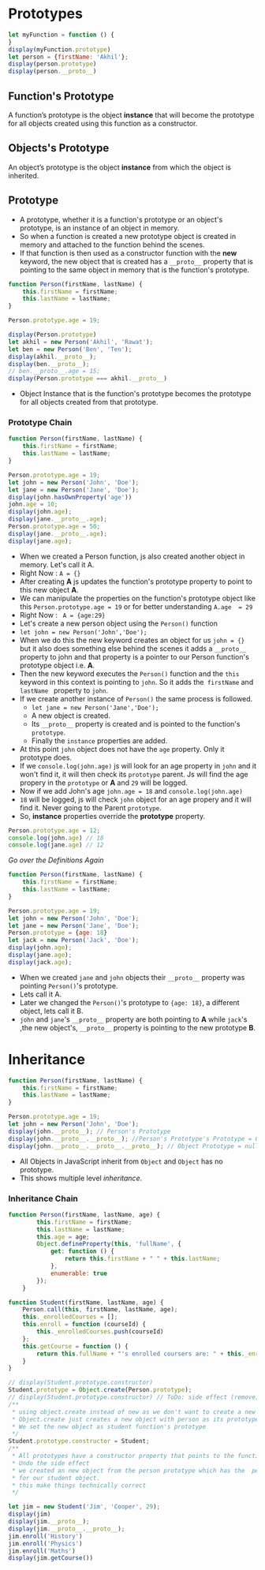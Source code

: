 # Prototypes
```javascript
let myFunction = function () {
}
display(myFunction.prototype)
let person = {firstName: 'Akhil'};
display(person.prototype)
display(person.__proto__)
```
## Function's Prototype
A function’s prototype is the object **instance** that will become the prototype for all objects created using this function as a constructor.
## Objects's Prototype
An object’s prototype is the object **instance** from which the object is inherited.

## Prototype
- A prototype, whether it is a function's prototype or an object's prototype, is an instance of an object in memory.
- So when a function is created a new prototype object is created in memory and attached to the function behind the scenes.
- If that function is then used as a constructor function with the **new** keyword, the new object that is created has a ```__proto__``` property
that is pointing to the same object in memory that is the function's prototype.
```javascript
function Person(firstName, lastName) {
    this.firstName = firstName;
    this.lastName = lastName;
}

Person.prototype.age = 19;

display(Person.prototype)
let akhil = new Person('Akhil', 'Rawat');
let ben = new Person('Ben', 'Ten');
display(akhil.__proto__);
display(ben.__proto__);
// ben.__proto__.age = 15;
display(Person.prototype === akhil.__proto__)
```
- Object Instance that is the function's prototype becomes the prototype for all objects created from that prototype.

### Prototype Chain
```javascript
function Person(firstName, lastName) {
	this.firstName = firstName;
	this.lastName = lastName;
}

Person.prototype.age = 19;
let john = new Person('John', 'Doe');
let jane = new Person('Jane', 'Doe');
display(john.hasOwnProperty('age'))
john.age = 10;
display(john.age);
display(jane.__proto__.age);
Person.prototype.age = 50;
display(jane.__proto__.age);
display(jane.age);
```
- When we created a Person function, js also created another object in memory. Let's call it A.
- Right Now : ```A = {}```
- After creating **A** js updates the function's prototype property to point to this new object **A**.
- We can manipulate the properties on the function's prototype object like this ```Person.prototype.age = 19``` or for better understanding ```A.age  = 29```
- Right Now : ``` A = {age:29}```
- Let's create a new person object using the ```Person()``` function
- ```let john = new Person('John','Doe');```
- When we do this the new keyword creates an object for us ```john = {}``` but it also does something else behind the scenes it adds a ```__proto__``` property to john and that property is a pointer to our Person function's prototype object i.e. **A**.
- Then the new keyword executes the ```Person()``` function and the ```this``` keyword in this context is pointing to ```john```. So it adds the``` firstName``` and ```lastName ``` property to ```john```.
- If we create another instance of ```Person()``` the same process is followed.
	- ```let jane = new Person('Jane','Doe');```
	- A new object is created.
	- Its ```__proto__``` property is created and is pointed to the function's ```prototype```.
	- Finally the ```instance``` properties are added.
- At this point ```john``` object does not have the ```age``` property. Only it prototype does.
- If we ```console.log(john.age)``` js will look for an age property in ```john``` and it won't find it, it will then check its ```prototype``` parent. Js will find the age propery in the ```prototype``` or **A** and ```29``` will be logged.
- Now if we add John's age ```john.age = 18``` and ```console.log(john.age)```
- ```18``` will be logged, js will check ```john``` object for an age propery and it will find it. Never going to the Parent ```prototype```.
-  So, **instance** properties override the **prototype** property.
```javascript
Person.prototype.age = 12;
console.log(john.age) // 18
console.log(jane.age) // 12
```
*Go over the Definitions Again*

```javascript
function Person(firstName, lastName) {
    this.firstName = firstName;
    this.lastName = lastName;
}

Person.prototype.age = 19;
let john = new Person('John', 'Doe');
let jane = new Person('Jane', 'Doe');
Person.prototype = {age: 18}
let jack = new Person('Jack', 'Doe');
display(john.age);
display(jane.age);
display(jack.age);
```
- When we created  ```jane``` and ```john``` objects their ```__proto__``` property was pointing ```Person()```'s prototype.
- Lets call it A.
- Later we changed the ```Person()```'s prototype to ```{age: 18}```, a different object, lets call it B.
- ```john``` and ```jane```'s ```__proto__``` property are both pointing to **A** while ```jack```'s ,the new object's, ```__proto__``` property is pointing to the new prototype **B**.

# Inheritance
```javascript
function Person(firstName, lastName) {
    this.firstName = firstName;
    this.lastName = lastName;
}

Person.prototype.age = 19;
let john = new Person('John', 'Doe');
display(john.__proto__); // Person's Prototype
display(john.__proto__.__proto__); //Person's Prototype's Prototype = Object
display(john.__proto__.__proto__.__proto__); // Object Prototype = null
```
- All Objects in JavaScript inherit from ```Object``` and ```Object``` has no prototype.
- This shows multiple level *inheritance*.

### Inheritance Chain
```javascript
function Person(firstName, lastName, age) {
		this.firstName = firstName;
		this.lastName = lastName;
		this.age = age;
		Object.defineProperty(this, 'fullName', {
			get: function () {
				return this.firstName + " " + this.lastName;
			},
			enumerable: true
		});
	}

function Student(firstName, lastName, age) {
    Person.call(this, firstName, lastName, age);
    this._enrolledCourses = [];
    this.enroll = function (courseId) {
        this._enrolledCourses.push(courseId)
    };
    this.getCourse = function () {
        return this.fullName + "'s enrolled coursers are: " + this._enrolledCourses.join(', ')
    }
}

// display(Student.prototype.constructor)
Student.prototype = Object.create(Person.prototype);
// display(Student.prototype.constructor) // ToDo: side effect (remove)
/**
 * using object.create instead of new as we don't want to create a new person object
 * Object.create just creates a new object with person as its prototype.
 * We set the new object as student function's prototype
 */
Student.prototype.constructor = Student;
/**
 * All prototypes have a constructor property that points to the function that was used to create it.
 * Undo the side effect
 * we created an new object from the person prototype which has the  person function as it constructor and then set that prototype
 * for our student object.
 * this make things technically correct
 */

let jim = new Student('Jim', 'Cooper', 29);
display(jim)
display(jim.__proto__);
display(jim.__proto__.__proto__);
jim.enroll('History')
jim.enroll('Physics')
jim.enroll('Maths')
display(jim.getCourse())
```
